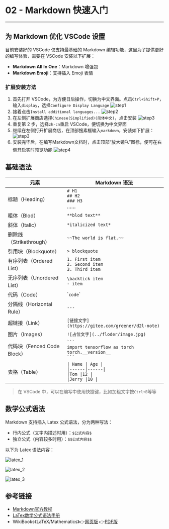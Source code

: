 # 02 - Markdown 快速入门

---

## 为 Markdown 优化 VSCode 设置

目前安装好的 VSCode 仅支持最基础的 Markdown 编辑功能，这里为了提供更好的编写体验，需要在 VSCode 安装以下扩展：

- **Markdown All In One**：Markdown 增强包
- **Markdown Emoji**：支持插入 Emoji 表情

### 扩展安装方法

1. 首先打开 VSCode，为方便日后操作，切换为中文界面。点击`Ctrl+Shift+P`，输入`display`，选择`Configure Display Language`
   ![step1](https://code.visualstudio.com/assets/docs/getstarted/locales/configure-language-command.png)
2. 接着点击`Install additional languages...`
   ![step2](https://code.visualstudio.com/assets/docs/getstarted/locales/installed-languages-list.png)
3. 在左侧扩展商店选择`Chinese(Simplified)(简体中文)`，点击安装
   ![step3](Images/git_tutorials_1.png)
4. 重复第 2 步，选择`zh-cn`重启 VSCode，便切换为中文界面
5. 继续在左侧打开扩展商店，在顶部搜素框输入`markdown`，安装如下扩展：
   ![step3](Images/git_tutorials_2.png)
6. 安装完毕后，在编写Markdown文档时，点击顶部“放大镜🔍”图标，便可在右侧开启实时预览功能
   ![step4](Images/git_tutorials_3.png)

## 基础语法

| 元素                        | Markdown 语法                                                                       |
| --------------------------- | ----------------------------------------------------------------------------------- |
| 标题（Heading）             | `# H1`<br>`## H2`<br>`### H3`<br>……                                                 |
| 粗体（Blod）                | `**blod text**`                                                                     |
| 斜体（Italic）              | `*italicized text*`                                                                 |
| 删除线（Strikethrough）     | `~~The world is flat.~~`                                                            |
| 引用块（Blockquote）        | `> blockquote`                                                                      |
| 有序列表（Ordered List）    | `1. First item`<br>`2. Second item`<br>`3. Third item`                              |
| 无序列表（Unordered List）  | `\backtick item`<br>`- item`                                                        |
| 代码（Code）                | &#96;`code`&#96;                                                                    |
| 分隔线（Horizontal Rule）   | `---`                                                                               |
| 超链接（Link）              | `[链接文字](https://gitee.com/greener/d2l-note)`                                    |
| 图片（Images）              | `![占位文字](../floder/image.jpg)`                                                  |
| 代码块（Fenced Code Block） | ` ``` `<br>`import tensorflow as torch`<br>`torch.__version__`<br>` ``` `           |
| 表格（Table）               | `\| Name \| Age \|`<br>`\|------\|------\|`<br>`\|Tom \|12 \|`<br>`\|Jerry \|10 \|` |

> 在 VSCode 中，可以在编写中使用快捷键，比如加粗文字按`Ctrl+B`等等

## 数学公式语法

Markdown 支持插入 Latex 公式语法，分为两种写法：

- 行内公式（文字内描述时用）：`$公式内容$`
- 独立公式（内容较多时用）：`$$公式内容$$`

以下为 Latex 语法内容：

![latex_1](Images/latex_1.webp)

![latex_2](Images/latex_2.webp)

![latex_3](Images/latex_3.webp)

## 参考链接

- [Markdown官方教程](https://markdown.com.cn/)
- [LaTex数学公式语法手册](https://uinika.gitee.io/Zen/LaTex/)
- WikiBooks《LaTeX/Mathematics》👉[网页版](https://en.m.wikibooks.org/wiki/LaTeX/Mathematics#) 👉[PDF版](LaTeX_Mathematics%20-%20Wikibooks.pdf)